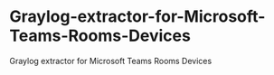 # Graylog-extractor-for-Microsoft-Teams-Rooms-Devices
Graylog extractor for Microsoft Teams Rooms Devices
